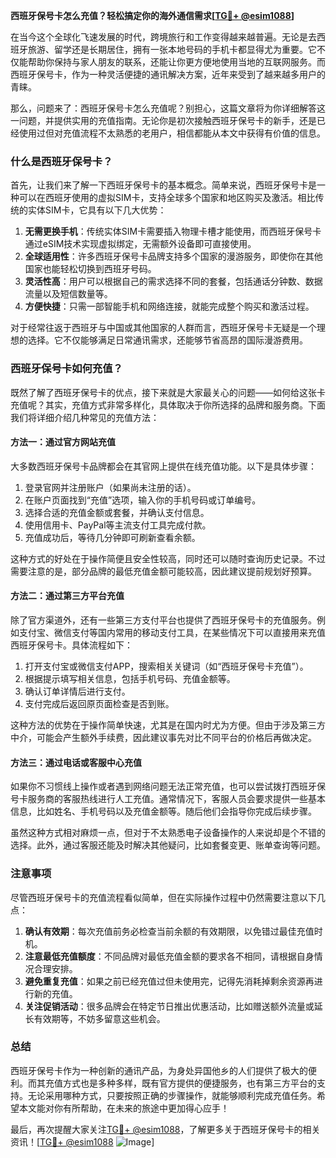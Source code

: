 **西班牙保号卡怎么充值？轻松搞定你的海外通信需求[[TG💪+ @esim1088](https://t.me/s/esim1088)]**

在当今这个全球化飞速发展的时代，跨境旅行和工作变得越来越普遍。无论是去西班牙旅游、留学还是长期居住，拥有一张本地号码的手机卡都显得尤为重要。它不仅能帮助你保持与家人朋友的联系，还能让你更方便地使用当地的互联网服务。而西班牙保号卡，作为一种灵活便捷的通讯解决方案，近年来受到了越来越多用户的青睐。

那么，问题来了：西班牙保号卡怎么充值呢？别担心，这篇文章将为你详细解答这一问题，并提供实用的充值指南。无论你是初次接触西班牙保号卡的新手，还是已经使用过但对充值流程不太熟悉的老用户，相信都能从本文中获得有价值的信息。

### 什么是西班牙保号卡？

首先，让我们来了解一下西班牙保号卡的基本概念。简单来说，西班牙保号卡是一种可以在西班牙使用的虚拟SIM卡，支持全球多个国家和地区购买及激活。相比传统的实体SIM卡，它具有以下几大优势：

1. **无需更换手机**：传统实体SIM卡需要插入物理卡槽才能使用，而西班牙保号卡通过eSIM技术实现虚拟绑定，无需额外设备即可直接使用。
2. **全球适用性**：许多西班牙保号卡品牌支持多个国家的漫游服务，即使你在其他国家也能轻松切换到西班牙号码。
3. **灵活性高**：用户可以根据自己的需求选择不同的套餐，包括通话分钟数、数据流量以及短信数量等。
4. **方便快捷**：只需一部智能手机和网络连接，就能完成整个购买和激活过程。

对于经常往返于西班牙与中国或其他国家的人群而言，西班牙保号卡无疑是一个理想的选择。它不仅能够满足日常通讯需求，还能够节省高昂的国际漫游费用。

### 西班牙保号卡如何充值？

既然了解了西班牙保号卡的优点，接下来就是大家最关心的问题——如何给这张卡充值呢？其实，充值方式非常多样化，具体取决于你所选择的品牌和服务商。下面我们将详细介绍几种常见的充值方法：

#### 方法一：通过官方网站充值

大多数西班牙保号卡品牌都会在其官网上提供在线充值功能。以下是具体步骤：

1. 登录官网并注册账户（如果尚未注册的话）。
2. 在账户页面找到“充值”选项，输入你的手机号码或订单编号。
3. 选择合适的充值金额或套餐，并确认支付信息。
4. 使用信用卡、PayPal等主流支付工具完成付款。
5. 充值成功后，等待几分钟即可刷新查看余额。

这种方式的好处在于操作简便且安全性较高，同时还可以随时查询历史记录。不过需要注意的是，部分品牌的最低充值金额可能较高，因此建议提前规划好预算。

#### 方法二：通过第三方平台充值

除了官方渠道外，还有一些第三方支付平台也提供了西班牙保号卡的充值服务。例如支付宝、微信支付等国内常用的移动支付工具，在某些情况下可以直接用来充值西班牙保号卡。具体流程如下：

1. 打开支付宝或微信支付APP，搜索相关关键词（如“西班牙保号卡充值”）。
2. 根据提示填写相关信息，包括手机号码、充值金额等。
3. 确认订单详情后进行支付。
4. 支付完成后返回原页面检查是否到账。

这种方法的优势在于操作简单快速，尤其是在国内时尤为方便。但由于涉及第三方中介，可能会产生额外手续费，因此建议事先对比不同平台的价格后再做决定。

#### 方法三：通过电话或客服中心充值

如果你不习惯线上操作或者遇到网络问题无法正常充值，也可以尝试拨打西班牙保号卡服务商的客服热线进行人工充值。通常情况下，客服人员会要求提供一些基本信息，比如姓名、手机号码以及充值金额等。随后他们会指导你完成后续步骤。

虽然这种方式相对麻烦一点，但对于不太熟悉电子设备操作的人来说却是个不错的选择。此外，通过客服还能及时解决其他疑问，比如套餐变更、账单查询等问题。

### 注意事项

尽管西班牙保号卡的充值流程看似简单，但在实际操作过程中仍然需要注意以下几点：

1. **确认有效期**：每次充值前务必检查当前余额的有效期限，以免错过最佳充值时机。
2. **注意最低充值额度**：不同品牌对最低充值金额的要求各不相同，请根据自身情况合理安排。
3. **避免重复充值**：如果之前已经充值过但未使用完，记得先消耗掉剩余资源再进行新的充值。
4. **关注促销活动**：很多品牌会在特定节日推出优惠活动，比如赠送额外流量或延长有效期等，不妨多留意这些机会。

### 总结

西班牙保号卡作为一种创新的通讯产品，为身处异国他乡的人们提供了极大的便利。而其充值方式也是多种多样，既有官方提供的便捷服务，也有第三方平台的支持。无论采用哪种方式，只要按照正确的步骤操作，就能够顺利完成充值任务。希望本文能对你有所帮助，在未来的旅途中更加得心应手！

最后，再次提醒大家关注[TG💪+ @esim1088](https://t.me/s/esim1088)，了解更多关于西班牙保号卡的相关资讯！[[TG💪+ @esim1088](https://t.me/s/esim1088) ![Image](https://i.postimg.cc/4NQfJmqS/Snipaste-2025-05-13-00-14-12.png)]